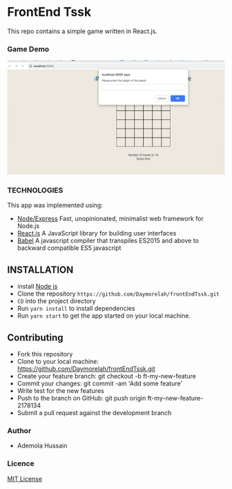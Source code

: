 # FrontEnd Tssk
This repo contains a simple game written in React.js.

### Game Demo
![](hackerbay_frontend.gif)
### TECHNOLOGIES
This app was implemented using:
* [Node/Express](https://expressjs.com/) Fast, unopinionated, minimalist web framework for Node.js
* [React.js](https://reactjs.org/) A JavaScript library for building user interfaces
* [Babel](https://babeljs.io/docs/en/) A javascript compiler that transpiles ES2015 and above to backward compatible ES5 javascript

## INSTALLATION
 * install [Node js](https://nodejs.org/en/)
 * Clone the repository `https://github.com/Daymorelah/frontEndTssk.git` 
 * `CD` into the project directory
 * Run `yarn install` to install dependencies
 * Run `yarn start` to get the app started on your local machine.
 
## Contributing
* Fork this repository
* Clone to your local machine: https://github.com/Daymorelah/frontEndTssk.git
* Create your feature branch: git checkout -b ft-my-new-feature
* Commit your changes: git commit -am 'Add some feature'
* Write test for the new features
* Push to the branch on GitHub: git push origin ft-my-new-feature-2178134
* Submit a pull request against the development branch

### Author
* Ademola Hussain

### Licence
[MIT License](https://github.com/Daymorelah/frontEndTssk/blob/develop/LICENSE)
 

